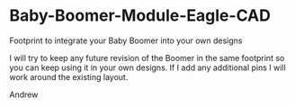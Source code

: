 # Baby-Boomer-Module-Eagle-CAD
Footprint to integrate your Baby Boomer into your own designs

I will try to keep any future revision of the Boomer in the same footprint so you can keep using it in your own designs. If I add any additional pins I will work around the existing layout.

Andrew
